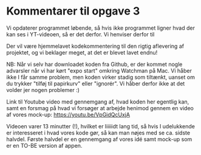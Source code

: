 # Kommentarer til opgave 3

Vi opdaterer programmet løbende, så hvis ikke programmet ligner hvad der kan ses i YT-videoen, så er det derfor. Vi henviser derfor til

Der vil være hjemmelavet kodekommentering til den rigtig aflevering af projektet, og vi beklager meget, at det er blevet lavet endnu!

NB: Når vi selv har downloadet koden fra Github, er der kommet nogle advarsler når vi har kørt "expo start" omkring Watchman på Mac. Vi håber ikke I får samme problem, men koden virker stadig som tiltænkt, uanset om du trykker "tilføj til papirkurv" eller "ignorér". Vi håber derfor ikke at det volder jer nogen problemer :)

Link til Youtube video med gennemgang af, hvad koden her egentlig kan, samt en forsmag på hvad vi forsøger at arbejde henimod gennem en video af vores mock-up:
https://youtu.be/VpGidQcUxjA 

Videoen varer 13 minutter (!), hvilket er liiiiidt lang tid, så hvis I udelukkende er interesseret i hvad vores kode gør, så kan man nøjes med se ca. sidste halvdel. Første halvdel er en gennemgang af vores idé samt mock-up som er en TO-BE version af appen. 
